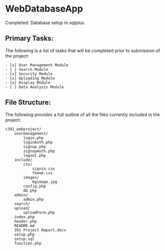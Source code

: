 # WebDatabaseApp

Completed:
	Database setup in sqlplus.

## Primary Tasks:

The following is a list of tasks that will be completed prior to submission of the project:

	- [x] User Management Module
	- [ ] Search Module
	- [x] Security Module
	- [x] Uploading Module
  	- [x] Display Module
  	- [ ] Data Analysis Module
    
## File Structure:

The following provides a full outline of all the files currently included in the project:

```
c391_webproject/
	usermanagement/
		login.php
		loginAuth.php
		signup.php
		signupAuth.php
		logout.php
	include/
		css/
			signin.css
			theme.css
		images/
			bgimage.jpg
		config.php
		db.php
	admin/
		admin.php
	search/
	upload/
		uploadForm.php
	index.php
	header.php
	README.md
	391 Project Report.docx
	setup.php
	setup.sql
	function.php
```
